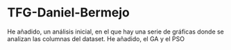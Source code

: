 # TFG-Daniel-Bermejo

He añadido, un análisis inicial, en el que hay una serie de gráficas donde se analizan las columnas del dataset.
He añadido, el GA y el PSO 

